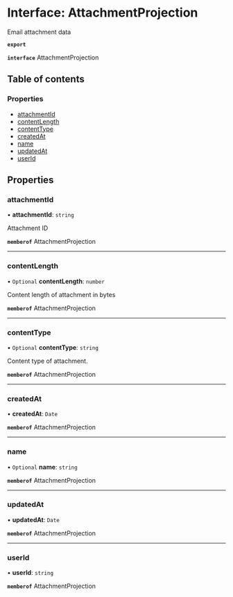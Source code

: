 # Interface: AttachmentProjection

Email attachment data

**`export`**

**`interface`** AttachmentProjection

## Table of contents

### Properties

- [attachmentId](AttachmentProjection.md#attachmentid)
- [contentLength](AttachmentProjection.md#contentlength)
- [contentType](AttachmentProjection.md#contenttype)
- [createdAt](AttachmentProjection.md#createdat)
- [name](AttachmentProjection.md#name)
- [updatedAt](AttachmentProjection.md#updatedat)
- [userId](AttachmentProjection.md#userid)

## Properties

### <a id="attachmentid" name="attachmentid"></a> attachmentId

• **attachmentId**: `string`

Attachment ID

**`memberof`** AttachmentProjection

___

### <a id="contentlength" name="contentlength"></a> contentLength

• `Optional` **contentLength**: `number`

Content length of attachment in bytes

**`memberof`** AttachmentProjection

___

### <a id="contenttype" name="contenttype"></a> contentType

• `Optional` **contentType**: `string`

Content type of attachment.

**`memberof`** AttachmentProjection

___

### <a id="createdat" name="createdat"></a> createdAt

• **createdAt**: `Date`

**`memberof`** AttachmentProjection

___

### <a id="name" name="name"></a> name

• `Optional` **name**: `string`

**`memberof`** AttachmentProjection

___

### <a id="updatedat" name="updatedat"></a> updatedAt

• **updatedAt**: `Date`

**`memberof`** AttachmentProjection

___

### <a id="userid" name="userid"></a> userId

• **userId**: `string`

**`memberof`** AttachmentProjection
